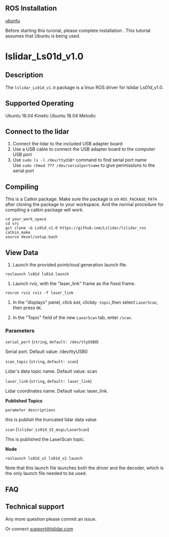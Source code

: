 ROS Installation
-----

[ubuntu](http://wiki.ros.org/Installation/Ubuntu)

Before starting this turorial, please complete installation . This tutorial assumes that Ubuntu is being used.

# lslidar_Ls01d_v1.0

## Description

The `lslidar_Ls01d_v1.0` package is a linux ROS driver for lslidar Ls01d_v1.0.

Supported Operating
----

Ubuntu 16.04 Kinetic
Ubuntu 18.04 Melodic

## Connect to the lidar

1. Connect the lidar to the included USB adapter board
2. Use a USB cable to connect the USB adapter board to the computer USB port
3. Use `sudo ls -l /dev/ttyUSB*` command to find serial port name <br>Use `sudo chmod 777 /dev/serialportname` to give permissions to the serial port<br>

## Compiling

This is a Catkin package. Make sure the package is on `ROS_PACKAGE_PATH`  after cloning the package to your workspace. And the normal procedure for compiling a catkin package will work.

```
cd your_work_space
cd src
git clone –b Ls01d_v1.0 https://github.com/Lslidar/lslidar_ros
catkin_make
source devel/setup.bash
```

## View Data

1. Launch the provided pointcloud generation launch file.

```
roslaunch ls01d ls01d.launch
```

1. Launch rviz, with the "laser_link" frame as the fixed frame.

```
rosrun rviz rviz -f laser_link
```

1. In the "displays" panel, click `Add`, click`By topic`,then select `LaserScan`, then press `OK`.

2. In the "Topic" field of the new `LaserScan` tab, enter `/scan`.

### **Parameters**

`serial_port` (`string`, `default: /dev/ttyUSB0`)

Serial port. Default value: /dev/ttyUSB0

`scan_topic` (`string`, `default: scan`)

Lidar's data topic name. Default value: scan

`laser_link` (`string`, `default: laser_link`)

Lidar coordinates name. Default value: laser_link.

**Published Topics**

`parameter descriptions`

this is publish the truncated lidar data value

`scan` (`lslidar_Ls01d_V2_msgs/LaserScan`)

This is published the LaserScan topic.

**Node**

```
roslaunch ls01d_v2 ls01d_v2.launch
```

Note that this launch file launches both the driver and the decoder, which is the only launch file needed to be used.


## FAQ

## Technical support

Any more question please commit an issue.

Or connect support@lslidar.com


